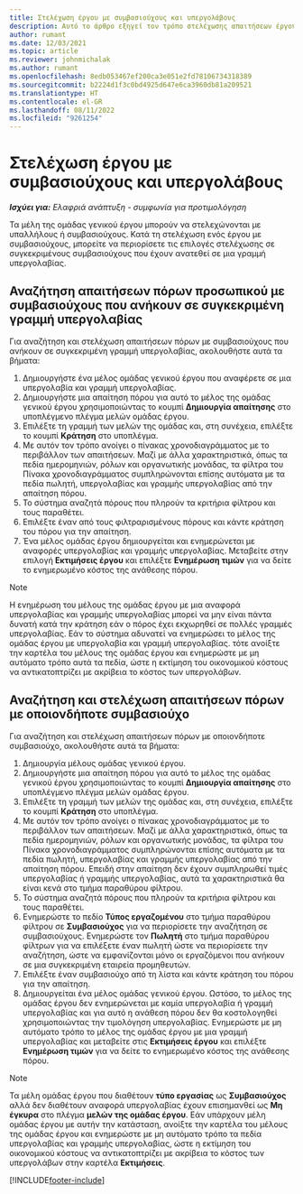 ```yaml
---
title: Στελέχωση έργου με συμβασιούχους και υπεργολάβους
description: Αυτό το άρθρο εξηγεί τον τρόπο στελέχωσης απαιτήσεων έργου χρησιμοποιώντας συμβασιούχους ή υπεργολάβους στο Microsoft Dynamics 365 Project Operations.
author: rumant
ms.date: 12/03/2021
ms.topic: article
ms.reviewer: johnmichalak
ms.author: rumant
ms.openlocfilehash: 8edb053467ef200ca3e051e2fd78106734318389
ms.sourcegitcommit: b2224d1f3c0bd4925d647e6ca3960db81a209521
ms.translationtype: HT
ms.contentlocale: el-GR
ms.lasthandoff: 08/11/2022
ms.locfileid: "9261254"
---
```

# <a name="staffing-a-project-with-contract-workers-and-subcontracted-capacity"></a>Στελέχωση έργου με συμβασιούχους και υπεργολάβους

_**Ισχύει για:** Ελαφριά ανάπτυξη - συμφωνία για προτιμολόγηση_

Τα μέλη της ομάδας γενικού έργου μπορούν να στελεχώνονται με υπαλλήλους ή συμβασιούχους. Κατά τη στελέχωση ενός έργου με συμβασιούχους, μπορείτε να περιορίσετε τις επιλογές στελέχωσης σε συγκεκριμένους συμβασιούχους που έχουν ανατεθεί σε μια γραμμή υπεργολαβίας. 

## <a name="search-for-staff-resource-requirements-with-contract-workers-that-belong-to-a-specific-subcontract-line"></a>Αναζήτηση απαιτήσεων πόρων προσωπικού με συμβασιούχους που ανήκουν σε συγκεκριμένη γραμμή υπεργολαβίας

Για αναζήτηση και στελέχωση απαιτήσεων πόρων με συμβασιούχους που ανήκουν σε συγκεκριμένη γραμμή υπεργολαβίας, ακολουθήστε αυτά τα βήματα:

1. Δημιουργήστε ένα μέλος ομάδας γενικού έργου που αναφέρετε σε μια υπεργολαβία και γραμμή υπεργολαβίας.
2. Δημιουργήστε μια απαίτηση πόρου για αυτό το μέλος της ομάδας γενικού έργου χρησιμοποιώντας το κουμπί **Δημιουργία απαίτησης** στο υποπλέγμενο πλέγμα μελών ομάδας έργου.
3. Επιλέξτε τη γραμμή των μελών της ομάδας και, στη συνέχεια, επιλέξτε το κουμπί **Κράτηση** στο υποπλέγμα. 
4. Με αυτόν τον τρόπο ανοίγει ο πίνακας χρονοδιαγράμματος με το περιβάλλον των απαιτήσεων. Μαζί με άλλα χαρακτηριστικά, όπως τα πεδία ημερομηνιών, ρόλων και οργανωτικής μονάδας, τα φίλτρα του Πίνακα χρονοδιαγράμματος συμπληρώνονται επίσης αυτόματα με τα πεδία πωλητή, υπεργολαβίας και γραμμής υπεργολαβίας από την απαίτηση πόρου.
5. Το σύστημα αναζητά πόρους που πληρούν τα κριτήρια φίλτρου και τους παραθέτει. 
6. Επιλέξτε έναν από τους φιλτραρισμένους πόρους και κάντε κράτηση του πόρου για την απαίτηση. 
7. Ένα μέλος ομάδας έργου δημιουργείται και ενημερώνεται με αναφορές υπεργολαβίας και γραμμής υπεργολαβίας. Μεταβείτε στην επιλογή **Εκτιμήσεις έργου** και επιλέξτε **Ενημέρωση τιμών** για να δείτε το ενημερωμένο κόστος της ανάθεσης πόρου. 

> [!NOTE]
> Η ενημέρωση του μέλους της ομάδας έργου με μια αναφορά υπεργολαβίας και γραμμής υπεργολαβίας μπορεί να μην είναι πάντα δυνατή κατά την κράτηση εάν ο πόρος έχει εκχωρηθεί σε πολλές γραμμές υπεργολαβίας. Εάν το σύστημα αδυνατεί να ενημερώσει το μέλος της ομάδας έργου με υπεργολαβία και γραμμή υπεργολαβίας. τότε ανοίξτε την καρτέλα του μέλους της ομάδας έργου και ενημερώστε με μη αυτόματο τρόπο αυτά τα πεδία, ώστε η εκτίμηση του οικονομικού κόστους να αντικατοπτρίζει με ακρίβεια το κόστος των υπεργολάβων.

## <a name="search-for-and-staff-resource-requirements-with-any-contract-worker"></a>Αναζήτηση και στελέχωση απαιτήσεων πόρων με οποιονδήποτε συμβασιούχο

Για αναζήτηση και στελέχωση απαιτήσεων πόρων με οποιονδήποτε συμβασιούχο, ακολουθήστε αυτά τα βήματα:

1. Δημιουργία μέλους ομάδας γενικού έργου.
2. Δημιουργήστε μια απαίτηση πόρου για αυτό το μέλος της ομάδας γενικού έργου χρησιμοποιώντας το κουμπί **Δημιουργία απαίτησης** στο υποπλέγμενο πλέγμα μελών ομάδας έργου.
3. Επιλέξτε τη γραμμή των μελών της ομάδας και, στη συνέχεια, επιλέξτε το κουμπί **Κράτηση** στο υποπλέγμα. 
4. Με αυτόν τον τρόπο ανοίγει ο πίνακας χρονοδιαγράμματος με το περιβάλλον των απαιτήσεων. Μαζί με άλλα χαρακτηριστικά, όπως τα πεδία ημερομηνιών, ρόλων και οργανωτικής μονάδας, τα φίλτρα του Πίνακα χρονοδιαγράμματος συμπληρώνονται επίσης αυτόματα με τα πεδία πωλητή, υπεργολαβίας και γραμμής υπεργολαβίας από την απαίτηση πόρου. Επειδή στην απαίτηση δεν έχουν συμπληρωθεί τιμές υπεργολαβίας ή γραμμής υπεργολαβίας, αυτά τα χαρακτηριστικά θα είναι κενά στο τμήμα παραθύρου φίλτρου.
5. Το σύστημα αναζητά πόρους που πληρούν τα κριτήρια φίλτρου και τους παραθέτει.
6. Ενημερώστε το πεδίο **Τύπος εργαζομένου** στο τμήμα παραθύρου φίλτρου σε **Συμβασιούχος** για να περιορίσετε την αναζήτηση σε συμβασιούχους. Ενημερώστε τον **Πωλητή** στο τμήμα παραθύρου φίλτρων για να επιλέξετε έναν πωλητή ώστε να περιορίσετε την αναζήτηση, ώστε να εμφανίζονται μόνο οι εργαζόμενοι που ανήκουν σε μια συγκεκριμένη εταιρεία προμηθευτών.
7. Επιλέξτε έναν συμβασιούχο από τη λίστα και κάντε κράτηση του πόρου για την απαίτηση.
8. Δημιουργείται ένα μέλος ομάδας γενικού έργου. Ωστόσο, το μέλος της ομάδας έργου δεν ενημερώνεται με καμία υπεργολαβία ή γραμμή υπεργολαβίας και για αυτό η ανάθεση πόρου δεν θα κοστολογηθεί χρησιμοποιώντας την τιμολόγηση υπεργολαβίας. Ενημερώστε με μη αυτόματο τρόπο το μέλος της ομάδας έργου με μια γραμμή υπεργολαβίας και μεταβείτε στις **Εκτιμήσεις έργου** και επιλέξτε **Ενημέρωση τιμών** για να δείτε το ενημερωμένο κόστος της ανάθεσης πόρου.

> [!NOTE]
> Τα μέλη ομάδας έργου που διαθέτουν **τύπο εργασίας** ως **Συμβασιούχος** αλλά δεν διαθέτουν αναφορά υπεργολαβίας έχουν επισημανθεί ως **Μη έγκυρα** στο πλέγμα **μελών της ομάδας έργου**. Εάν υπάρχουν μέλη ομάδας έργου με αυτήν την κατάσταση, ανοίξτε την καρτέλα του μέλους της ομάδας έργου και ενημερώστε με μη αυτόματο τρόπο τα πεδία υπεργολαβίας και γραμμής υπεργολαβίας, ώστε η εκτίμηση του οικονομικού κόστους να αντικατοπτρίζει με ακρίβεια το κόστος των υπεργολάβων στην καρτέλα **Εκτιμήσεις**. 


[!INCLUDE[footer-include](../../includes/footer-banner.md)]
